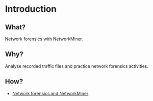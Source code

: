 # Introduction

## What?

Network forensics with NetworkMiner.

## Why?

Analyse recorded traffic files and practice network forensics activities.

## How?

* [Network forensics and NetworkMiner](forensics.md)




